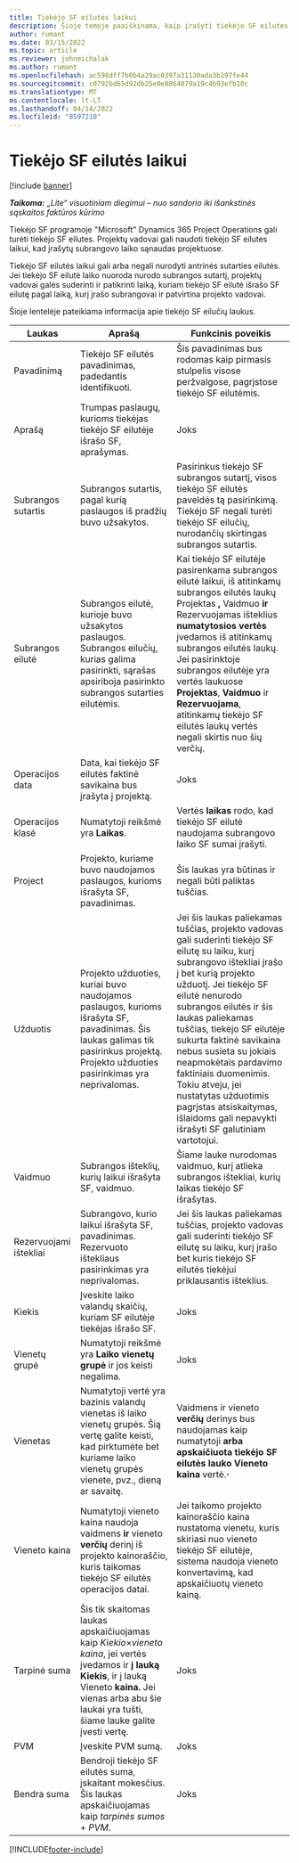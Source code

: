 ```yaml
---
title: Tiekėjo SF eilutės laikui
description: Šioje temoje paaiškinama, kaip įrašyti tiekėjo SF eilutes laiko išlaidoms, kurias įdėjo subrangovai.
author: rumant
ms.date: 03/15/2022
ms.topic: article
ms.reviewer: johnmichalak
ms.author: rumant
ms.openlocfilehash: ac598dff7b0b4a29ac0397a31130ada3b197fe44
ms.sourcegitcommit: c0792bd65d92db25e0e8864879a19c4b93efb10c
ms.translationtype: MT
ms.contentlocale: lt-LT
ms.lasthandoff: 04/14/2022
ms.locfileid: "8597210"
---
```

# <a name="vendor-invoice-lines-for-time"></a>Tiekėjo SF eilutės laikui

[!include [banner](../../includes/dataverse-preview.md)]

_**Taikoma:** „Lite“ visuotiniam diegimui – nuo sandorio iki išankstinės sąskaitos faktūros kūrimo_

Tiekėjo SF programoje "Microsoft" Dynamics 365 Project Operations gali turėti tiekėjo SF eilutes. Projektų vadovai gali naudoti tiekėjo SF eilutes laikui, kad įrašytų subrangovo laiko sąnaudas projektuose.

Tiekėjo SF eilutės laikui gali arba negali nurodyti antrinės sutarties eilutės. Jei tiekėjo SF eilutė laiko nuoroda nurodo subrangos sutartį, projektų vadovai galės suderinti ir patikrinti laiką, kuriam tiekėjo SF eilutė išrašo SF eilutę pagal laiką, kurį įrašo subrangovai ir patvirtina projekto vadovai.

Šioje lentelėje pateikiama informacija apie tiekėjo SF eilučių laukus.

| Laukas | Aprašą | Funkcinis poveikis |
| --- | --- | --- |
| Pavadinimą | Tiekėjo SF eilutės pavadinimas, padedantis identifikuoti. | Šis pavadinimas bus rodomas kaip pirmasis stulpelis visose peržvalgose, pagrįstose tiekėjo SF eilutėmis. |
| Aprašą | Trumpas paslaugų, kurioms tiekėjas tiekėjo SF eilutėje išrašo SF, aprašymas. | Joks |
| Subrangos sutartis | Subrangos sutartis, pagal kurią paslaugos iš pradžių buvo užsakytos. | Pasirinkus tiekėjo SF subrangos sutartį, visos tiekėjo SF eilutės paveldės tą pasirinkimą. Tiekėjo SF negali turėti tiekėjo SF eilučių, nurodančių skirtingas subrangos sutartis. |
| Subrangos eilutė | Subrangos eilutė, kurioje buvo užsakytos paslaugos. Subrangos eilučių, kurias galima pasirinkti, sąrašas apsiriboja pasirinkto subrangos sutarties eilutėmis. | Kai tiekėjo SF eilutėje pasirenkama subrangos eilutė laikui, iš atitinkamų subrangos eilutės laukų Projektas **,** Vaidmuo **ir** Rezervuojamas išteklius **numatytosios vertės** įvedamos iš atitinkamų subrangos eilutės laukų. Jei pasirinktoje subrangos eilutėje yra vertės laukuose **Projektas**, **Vaidmuo** ir **Rezervuojama**, atitinkamų tiekėjo SF eilutės laukų vertės negali skirtis nuo šių verčių. |
| Operacijos data | Data, kai tiekėjo SF eilutės faktinė savikaina bus įrašyta į projektą. | Joks |
| Operacijos klasė | Numatytoji reikšmė yra **Laikas**. | Vertės **laikas** rodo, kad tiekėjo SF eilutė naudojama subrangovo laiko SF sumai įrašyti. |
| Project | Projekto, kuriame buvo naudojamos paslaugos, kurioms išrašyta SF, pavadinimas. | Šis laukas yra būtinas ir negali būti paliktas tuščias. |
| Užduotis | Projekto užduoties, kuriai buvo naudojamos paslaugos, kurioms išrašyta SF, pavadinimas. Šis laukas galimas tik pasirinkus projektą. Projekto užduoties pasirinkimas yra neprivalomas. | Jei šis laukas paliekamas tuščias, projekto vadovas gali suderinti tiekėjo SF eilutę su laiku, kurį subrangovo ištekliai įrašo į bet kurią projekto užduotį. Jei tiekėjo SF eilutė nenurodo subrangos eilutės ir šis laukas paliekamas tuščias, tiekėjo SF eilutėje sukurta faktinė savikaina nebus susieta su jokiais neapmokėtais pardavimo faktiniais duomenimis. Tokiu atveju, jei nustatytas užduotimis pagrįstas atsiskaitymas, išlaidoms gali nepavykti išrašyti SF galutiniam vartotojui. |
| Vaidmuo | Subrangos išteklių, kurių laikui išrašyta SF, vaidmuo. | Šiame lauke nurodomas vaidmuo, kurį atlieka subrangos ištekliai, kurių laikas tiekėjo SF išrašytas. |
| Rezervuojami ištekliai | Subrangovo, kurio laikui išrašyta SF, pavadinimas. Rezervuoto ištekliaus pasirinkimas yra neprivalomas. | Jei šis laukas paliekamas tuščias, projekto vadovas gali suderinti tiekėjo SF eilutę su laiku, kurį įrašo bet kuris tiekėjo SF eilutės tiekėjui priklausantis išteklius. |
| Kiekis | Įveskite laiko valandų skaičių, kuriam SF eilutėje tiekėjas išrašo SF. |Joks |
| Vienetų grupė | Numatytoji reikšmė yra **Laiko vienetų grupė** ir jos keisti negalima. | Joks |
| Vienetas | Numatytoji vertė yra bazinis valandų vienetas iš laiko vienetų grupės. Šią vertę galite keisti, kad pirktumėte bet kuriame laiko vienetų grupės vienete, pvz., dieną ar savaitę. | Vaidmens ir vieneto **verčių** derinys bus naudojamas kaip numatytoji **arba apskaičiuota tiekėjo SF eilutės lauko Vieneto kaina** vertė.**·** |
| Vieneto kaina | Numatytoji vieneto kaina naudoja vaidmens **ir** vieneto **verčių** derinį iš projekto kainoraščio, kuris taikomas tiekėjo SF eilutės operacijos datai. | Jei taikomo projekto kainoraščio kaina nustatoma vienetu, kuris skiriasi nuo vieneto tiekėjo SF eilutėje, sistema naudoja vieneto konvertavimą, kad apskaičiuotų vieneto kainą. |
| Tarpinė suma | Šis tik skaitomas laukas apskaičiuojamas kaip *Kiekio*&times;*vieneto kaina*, jei vertės įvedamos ir **į lauką Kiekis**, ir į lauką Vieneto **kaina.** Jei vienas arba abu šie laukai yra tušti, šiame lauke galite įvesti vertę. | Joks |
| PVM | Įveskite PVM sumą. | Joks |
| Bendra suma | Bendroji tiekėjo SF eilutės suma, įskaitant mokesčius. Šis laukas apskaičiuojamas kaip *tarpinės sumos* + *PVM*. | Joks |

[!INCLUDE[footer-include](../../includes/footer-banner.md)]

